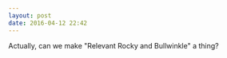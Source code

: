 ```yaml
---
layout: post
date: 2016-04-12 22:42
---
```

Actually, can we make "Relevant Rocky and Bullwinkle" a thing?
